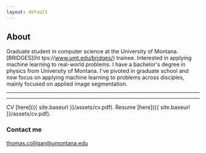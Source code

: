 ```yaml
---
layout: default
---
```

## About
Graduate student in computer science at the University of Montana. [BRIDGES](ht
tps://www.umt.edu/bridges/) trainee. Interested in applying machine learning to
 real-world problems. I have a bachelor's degree in physics from University of
Montana. I've pivoted in graduate school and now focus on applying machine 
learning to problems across disciples, mainly focused on applied image 
segmentation.  

----
****

CV [here]({{ site.baseurl }}/assets/cv.pdf).
Resume [here]({{ site.baseurl }}/assets/cv.pdf).

### Contact me

[thomas.colligan@umontana.edu](mailto:thomas.colligan@umontana.edu)
